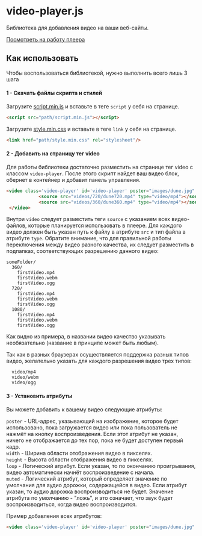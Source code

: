 # video-player.js

Библиотека для добавления видео на ваши веб-сайты.

[Посмотреть на работу плеера](https://anmisttt.github.io/video-player.js/)


## Как использовать

Чтобы воспользоваться библиотекой, нужно выполнить всего лишь 3 шага

#### 1 - Скачать файлы скрипта и стилей

Загрузите [script.min.js](https://github.com/anmisttt/video-player.js/blob/7008021eebe4e4af51856d4c4ead93625dadfb2d/index.js) и вставьте в теге `script` у себя на странице.

```html
<script src="path/script.min.js"></script>
```

Загрузите [style.min.css](https://github.com/anmisttt/video-player.js/blob/7008021eebe4e4af51856d4c4ead93625dadfb2d/index.js) и вставьте в теге `link` у себя на странице.

```html
<link href="path/style.min.css" rel="stylesheet"/>
```


#### 2 - Добавить на страницу тег video

Для работы библиотеки достаточно разместить на странице тег video с классом `video-player`. После этого скрипт найдет ваш видео блок, обернет в контейнер и добавит панель управления.


```html
<video class='video-player' id='video-player' poster="images/dune.jpg" width="700">
            <source src="videos/720/dune720.mp4" type="video/mp4"></source>
            <source src="videos/360/dune360.mp4" type="video/mp4"></source>
 </video>
```

Внутри `video` следует разместить теги `source` с указанием всех видео-файлов, которые планируется использовать в плеере. Для каждого видео должен быть указан путь к файлу в атрибуте `src` и тип файла в атрибуте `type`. 
Обратите внимание, что для правильной работы переключения между видео разного качества, их следует разместить в подпапках, соответствующих разрешению данного видео:

```
someFolder/
  360/
    firstVideo.mp4
    firstVideo.webm
    firstVideo.ogg
  720/
    firstVideo.mp4
    firstVideo.webm
    firstVideo.ogg
  1080/
    firstVideo.mp4
    firstVideo.webm
    firstVideo.ogg
```

Как видно из примера, в названии видео качество указывать необязательно (название в принципе может быть любым).


Так как в разных браузерах осуществляется поддержка разных типов видео, желательно указать для каждого разрешения видео трех типов:

```
  video/mp4
  video/webm
  video/ogg
```

#### 3 - Установить атрибуты

Вы можете добавить к вашему видео следующие атрибуты:

`poster` - URL-адрес, указывающий на изображение, которое будет использовано, пока загружается видео или пока пользователь не нажмёт на кнопку воспроизведения. Если этот атрибут не указан, ничего не отображается до тех пор, пока не будет доступен первый кадр.  
`width` - Ширина области отображения видео в пикселях.  
`height` - Высота области отображения видео в пикселях.  
`loop` - Логический атрибут. Если указан, то по окончанию проигрывания, видео автоматически начнёт воспроизведение с начала.  
`muted` - Логический атрибут, который определяет значение по умолчания для аудио дорожки, содержащейся в видео. Если атрибут указан, то аудио дорожка воспроизводиться не будет. Значение атрибута по умолчанию - "ложь", и это означает, что звук будет воспроизводиться, когда видео воспроизводится.  
 
 Пример добавления всех атрибутов:

```html
<video class='video-player' id='video-player' poster="images/dune.jpg" width="700" height="1000" loop muted>
```
